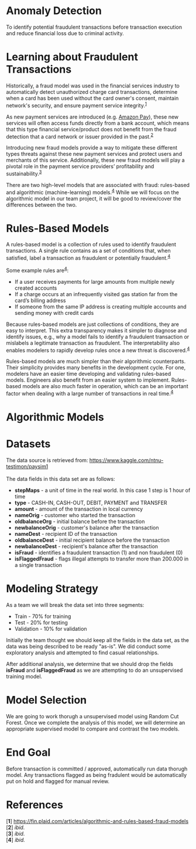 # Anomaly Detection
To identify potential fraudulent transactions before transaction execution and reduce financial loss due to criminal activity.

# Learning about Fraudulent Transactions
Historically, a fraud model was used in the financial services industry to automatically detect unauthorized charge card transactions, determine when a card has been used without the card owner's consent, maintain network's security, and ensure payment service integrity.<sup id="a1">[1](#f1)</sup>

As new payment services are introduced (e.g. <a href="https://pay.amazon.com/">Amazon Pay</a>), these new services will often access funds directly from a bank account, which means that this type financial service/product does not benefit from the fraud detection that a card network or issuer provided in the past.<sup id="a2">[2](#f2)</sup>

Introducing new fraud models provide a way to mitigate these different types threats against these new payment services and protect users and merchants of this service. Additionally, these new fraud models will play a pivotal role in the payment service providers’ profitability and sustainability.<sup id="a3">[3](#f3)</sup>

There are two high-level models that are associated with fraud: rules-based and algorithmic (machine-learning) models.<sup id="a4">[4](#f4)</sup>  While we will focus on the algorithmic model in our team project, it will be good to review/cover the differences between the two.

# Rules-Based Models
A rules-based model is a collection of rules used to identify fraudulent transactions. A single rule contains as a set of conditions that, when satisfied, label a transaction as fraudulent or potentially fraudulent.<sup id="a4">[4](#f4)</sup>

Some example rules are<sup id="a4">[4](#f4)</sup>:

- If a user receives payments for large amounts from multiple newly created accounts
- If a charge occurs at an infrequently visited gas station far from the card’s billing address
- If someone from the same IP address is creating multiple accounts and sending money with credit cards

Because rules-based models are just collections of conditions, they are easy to interpret. This extra transparency makes it simpler to diagnose and identify issues, e.g., why a model fails to identify a fraudulent transaction or mislabels a legitimate transaction as fraudulent. The interpretability also enables modelers to rapidly develop rules once a new threat is discovered.<sup id="a4">[4](#f4)</sup>

Rules-based models are much simpler than their algorithmic counterparts. Their simplicity provides many benefits in the development cycle. For one, modelers have an easier time developing and validating rules-based models. Engineers also benefit from an easier system to implement. Rules-based models are also much faster in operation, which can be an important factor when dealing with a large number of transactions in real time.<sup id="a4">[4](#f4)</sup>

# Algorithmic Models

# Datasets
The data source is retrieved from: https://www.kaggle.com/ntnu-testimon/paysim1<br/><br/>
The data fields in this data set are as follows:<br/>
- <b>stepMaps</b> - a unit of time in the real world. In this case 1 step is 1 hour of time
- <b>type</b> - CASH-IN, CASH-OUT, DEBIT, PAYMENT and TRANSFER
- <b>amount</b> - amount of the transaction in local currency
- <b>nameOrig</b> - customer who started the transaction
- <b>oldbalanceOrg</b> - initial balance before the transaction
- <b>newbalanceOrig</b> - customer's balance after the transaction
- <b>nameDest</b> - recipient ID of the transaction
- <b>oldbalanceDest</b> - initial recipient balance before the transaction
- <b>newbalanceDest</b> - recipient's balance after the transaction
- <b>isFraud</b> - identifies a fraudulent transaction (1) and non fraudulent (0)
- <b>isFlaggedFraud</b> - flags illegal attempts to transfer more than 200.000 in a single transaction

# Modeling Strategy
As a team we will break the data set into three segments:
- Train - 70&#37; for training
- Test - 20&#37; for testing
- Validation - 10&#37;  for validation

Initially the team thought we should keep all the fields in the data set, as the data was being described to be ready "as-is".  We did conduct some exploratory analysis and attempted to find casual relationships.

After additional analysis, we determine that we should drop the fields <b>isFraud</b> and <b>isFlaggedFraud</b> as we are attempting to do an unsupervised training model.

# Model Selection
We are going to work thorugh a unsupervised model using Random Cut Forest.  Once we complete the analysis of this model, we will determine an appropriate supervised model to compare and contrast the two models.

# End Goal
Before transaction is committed / approved, automatically run data thorugh model.  Any transactions flagged as being fradulent would be automatically put on hold and flagged for manual review.

# References
[<b id="f1">1</b>] https://fin.plaid.com/articles/algorithmic-and-rules-based-fraud-models<br/>
[<b id="f2">2</b>] <i>ibid.</i><br/>
[<b id="f3">3</b>] <i>ibid.</i><br/>
[<b id="f4">4</b>] <i>ibid.</i><br/>


